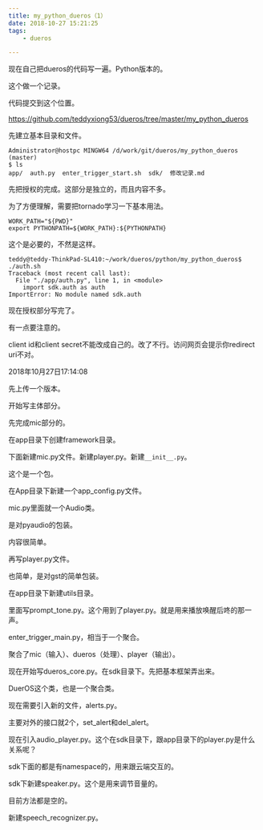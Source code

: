 ```yaml
---
title: my_python_dueros（1）
date: 2018-10-27 15:21:25
tags:
	- dueros

---
```




现在自己把dueros的代码写一遍。Python版本的。

这个做一个记录。

代码提交到这个位置。

https://github.com/teddyxiong53/dueros/tree/master/my_python_dueros

先建立基本目录和文件。

```
Administrator@hostpc MINGW64 /d/work/git/dueros/my_python_dueros (master)
$ ls
app/  auth.py  enter_trigger_start.sh  sdk/  修改记录.md
```

先把授权的完成。这部分是独立的，而且内容不多。

为了方便理解，需要把tornado学习一下基本用法。

```
WORK_PATH="${PWD}"
export PYTHONPATH=${WORK_PATH}:${PYTHONPATH}
```

这个是必要的，不然是这样。

```
teddy@teddy-ThinkPad-SL410:~/work/dueros/python/my_python_dueros$ ./auth.sh 
Traceback (most recent call last):
  File "./app/auth.py", line 1, in <module>
    import sdk.auth as auth
ImportError: No module named sdk.auth
```

现在授权部分写完了。

有一点要注意的。

client id和client secret不能改成自己的。改了不行。访问网页会提示你redirect uri不对。

2018年10月27日17:14:08

先上传一个版本。

开始写主体部分。



先完成mic部分的。

在app目录下创建framework目录。

下面新建mic.py文件。新建player.py。新建`__init__.py`。

这个是一个包。

在App目录下新建一个app_config.py文件。

mic.py里面就一个Audio类。

是对pyaudio的包装。

内容很简单。

再写player.py文件。

也简单，是对gst的简单包装。

在app目录下新建utils目录。

里面写prompt_tone.py。这个用到了player.py。就是用来播放唤醒后咚的那一声。

enter_trigger_main.py，相当于一个聚合。

聚合了mic（输入）、dueros（处理）、player（输出）。

现在开始写dueros_core.py。在sdk目录下。先把基本框架弄出来。

DuerOS这个类，也是一个聚合类。

现在需要引入新的文件，alerts.py。

主要对外的接口就2个，set_alert和del_alert。



现在引入audio_player.py。这个在sdk目录下，跟app目录下的player.py是什么关系呢？

sdk下面的都是有namespace的，用来跟云端交互的。

sdk下新建speaker.py。这个是用来调节音量的。

目前方法都是空的。

新建speech_recognizer.py。









